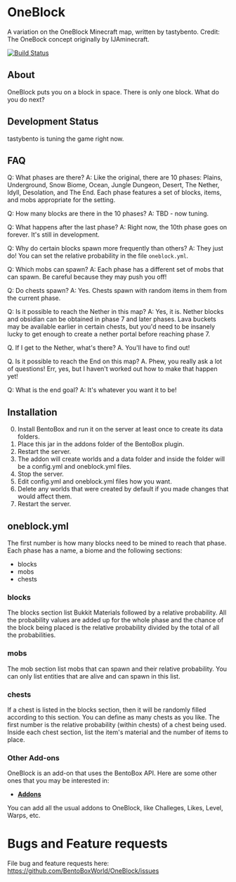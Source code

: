 # OneBlock
A variation on the OneBlock Minecraft map, written by tastybento. Credit: The OneBock concept originally by IJAminecraft.

[![Build Status](https://ci.codemc.org/buildStatus/icon?job=BentoBoxWorld/OneBlock)](https://ci.codemc.org/job/BentoBoxWorld/job/OneBlock/)

## About
OneBlock puts you on a block in space. There is only one block. What do you do next?

## Development Status

tastybento is tuning the game right now.

## FAQ

Q: What phases are there?
A: Like the original, there are 10 phases: Plains, Underground, Snow Biome, Ocean, Jungle Dungeon, Desert, The Nether, Idyll, Desolation, and The End. Each phase features a set of blocks, items, and mobs appropriate for the setting.

Q: How many blocks are there in the 10 phases?
A: TBD - now tuning.

Q: What happens after the last phase?
A: Right now, the 10th phase goes on forever. It's still in development.

Q: Why do certain blocks spawn more frequently than others?
A: They just do! You can set the relative probability in the file `oneblock.yml`.

Q: Which mobs can spawn?
A: Each phase has a different set of mobs that can spawn. Be careful because they may push you off!

Q: Do chests spawn?
A: Yes. Chests spawn with random items in them from the current phase. 

Q: Is it possible to reach the Nether in this map?
A: Yes, it is. Nether blocks and obsidian can be obtained in phase 7 and later phases. Lava buckets may be available earlier in certain chests, but you'd need to be insanely lucky to get enough to create a nether portal before reaching phase 7.

Q. If I get to the Nether, what's there?
A. You'll have to find out!

Q. Is it possible to reach the End on this map?
A. Phew, you really ask a lot of questions! Err, yes, but I haven't worked out how to make that happen yet!

Q: What is the end goal?
A: It's whatever you want it to be! 

## Installation

0. Install BentoBox and run it on the server at least once to create its data folders.
1. Place this jar in the addons folder of the BentoBox plugin.
2. Restart the server.
3. The addon will create worlds and a data folder and inside the folder will be a config.yml and oneblock.yml files.
4. Stop the server.
5. Edit config.yml and oneblock.yml files how you want.
6. Delete any worlds that were created by default if you made changes that would affect them.
7. Restart the server.

## oneblock.yml

The first number is how many blocks need to be mined to reach that phase.
Each phase has a name, a biome and the following sections:

- blocks
- mobs
- chests

### blocks

The blocks section list Bukkit Materials followed by a relative probability. All the probability values are added up for the whole phase and the chance of the block being placed is the relative probability divided by the total of all the probabilities.

### mobs

The mob section list mobs that can spawn and their relative probability. You can only list entities that are alive and can spawn in this list.

### chests

If a chest is listed in the blocks section, then it will be randomly filled according to this section. You can define as many chests as you like. The first number is the relative probability (within chests) of a chest being used. Inside each chest section, list the item's material and the number of items to place.

### Other Add-ons

OneBlock is an add-on that uses the BentoBox API. Here are some other ones that you may be interested in:

* [**Addons**](https://github.com/BentoBoxWorld/BentoBox/blob/develop/ADDON.md)

You can add all the usual addons to OneBlock, like Challeges, Likes, Level, Warps, etc.

Bugs and Feature requests
=========================
File bug and feature requests here: https://github.com/BentoBoxWorld/OneBlock/issues

